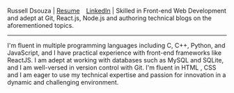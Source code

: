 Russell Dsouza | [Resume](https://drive.google.com/file/d/1fnYKNor4b6tJjFExAQPTaVTb-tPx7ddO/view?usp=sharing) &ensp; [LinkedIn](www.linkedin.com/in/russell-dsouza-203987252) | Skilled in Front-end Web Development and adept at Git, React.js, Node.js and authoring technical blogs on the aforementioned topics. 
<br><hr>
I'm fluent in multiple programming languages including C, C++, Python, and JavaScript, and I have practical experience with front-end frameworks like ReactJS. I
am adept at working with databases such as MySQL and SQLite, and I am well-versed in version control with Git. I'm fluent
in HTML , CSS and I am eager to use my technical expertise and passion for innovation in a dynamic and challenging
environment.
